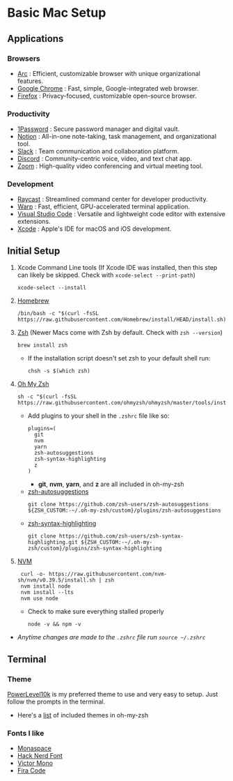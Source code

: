 # Basic Mac Setup

## Applications

### Browsers
- [Arc](https://arc.net) : Efficient, customizable browser with unique organizational features.
- [Google Chrome](https://www.google.com/chrome/index.html) : Fast, simple, Google-integrated web browser.
- [Firefox](https://www.mozilla.org/en-US/firefox/mac/) : Privacy-focused, customizable open-source browser.

### Productivity
- [1Password](https://1password.com/downloads/mac/) : Secure password manager and digital vault.
- [Notion](https://www.notion.so/desktop/mac) : All-in-one note-taking, task management, and organizational tool.
- [Slack](https://slack.com/downloads/mac) : Team communication and collaboration platform.
- [Discord](https://discord.com/download) : Community-centric voice, video, and text chat app.
- [Zoom](https://www.zoom.us/download#client_4meeting) : High-quality video conferencing and virtual meeting tool.

### Development
- [Raycast](https://www.raycast.com) : Streamlined command center for developer productivity.
- [Warp](https://www.warp.dev) : Fast, efficient, GPU-accelerated terminal application.
- [Visual Studio Code](https://code.visualstudio.com/) : Versatile and lightweight code editor with extensive extensions.
- [Xcode](https://apps.apple.com/gb/app/xcode/id497799835?mt=12) : Apple's IDE for macOS and iOS development.

## Initial Setup
1. Xcode Command Line tools (If Xcode IDE was installed, then this step can likely be skipped. Check with `xcode-select --print-path`)
    ```
    xcode-select --install
    ```
2. [Homebrew](https://brew.sh)
    ```
    /bin/bash -c "$(curl -fsSL https://raw.githubusercontent.com/Homebrew/install/HEAD/install.sh)"
    ```
3. [Zsh](https://github.com/ohmyzsh/ohmyzsh/wiki/Installing-ZSH) (Newer Macs come with Zsh by default. Check with `zsh --version`)
    ```
    brew install zsh
    ```
    - If the installation script doesn't set zsh to your default shell run:
      ```
      chsh -s $(which zsh)
      ```
4. [Oh My Zsh](https://github.com/ohmyzsh/ohmyzsh#basic-installation)
    ```
    sh -c "$(curl -fsSL https://raw.githubusercontent.com/ohmyzsh/ohmyzsh/master/tools/install.sh)"
    ```
    - Add plugins to your shell in the `.zshrc` file like so:
      ```
      plugins=(
        git
        nvm
        yarn
        zsh-autosuggestions
        zsh-syntax-highlighting
        z
      )
      ```
      - **git**, **nvm**, **yarn**, and **z** are all included in oh-my-zsh
    - [zsh-autosuggestions](https://github.com/zsh-users/zsh-autosuggestions/blob/master/INSTALL.md)
      ```
      git clone https://github.com/zsh-users/zsh-autosuggestions ${ZSH_CUSTOM:-~/.oh-my-zsh/custom}/plugins/zsh-autosuggestions
      ```
   - [zsh-syntax-highlighting](https://github.com/zsh-users/zsh-syntax-highlighting/blob/master/INSTALL.md)
     ```
     git clone https://github.com/zsh-users/zsh-syntax-highlighting.git ${ZSH_CUSTOM:-~/.oh-my-zsh/custom}/plugins/zsh-syntax-highlighting 
     ```
5. [NVM](https://github.com/nvm-sh/nvm#installing-and-updating)
   ```
    curl -o- https://raw.githubusercontent.com/nvm-sh/nvm/v0.39.5/install.sh | zsh
    nvm install node
    nvm install --lts
    nvm use node
    ```
    - Check to make sure everything stalled properly
      ```
      node -v && npm -v
      ```
- _*Anytime changes are made to the `.zshrc` file run `source ~/.zshrc`*_ 

## Terminal

### Theme

[PowerLevel10k](https://github.com/romkatv/powerlevel10k#oh-my-zsh) is my preferred theme to use and very easy to setup. Just follow the prompts in the terminal.
 - Here's a [list](https://github.com/ohmyzsh/ohmyzsh/wiki/Themes) of included themes in oh-my-zsh


### Fonts I like
- [Monaspace](https://monaspace.githubnext.com)
- [Hack Nerd Font](https://www.nerdfonts.com)
- [Victor Mono](https://rubjo.github.io/victor-mono/)
- [Fira Code](https://github.com/tonsky/FiraCode/wiki/Installing)
